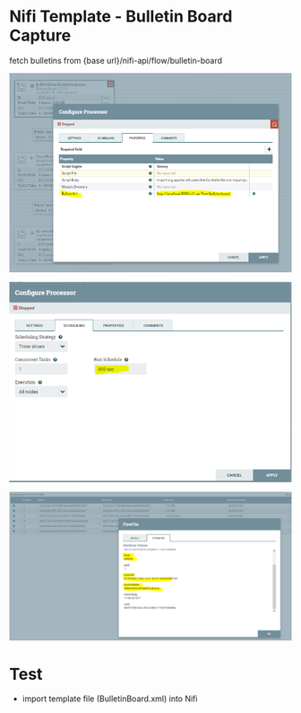# Nifi Template - Bulletin Board Capture 
fetch bulletins from {base url}/nifi-api/flow/bulletin-board 

![Alt text](b0.PNG?raw=true "")

![Alt text](b1.PNG?raw=true "")

![Alt text](b2.PNG?raw=true "")


# Test
   - import template file (BulletinBoard.xml) into Nifi
   
   
   




